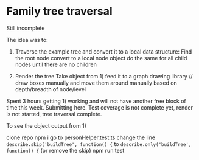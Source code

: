 # Family tree traversal

Still incomplete

The idea was to:

1) Traverse the example tree and convert it to a local data structure:
    Find the root node
    convert to a local node object
    do the same for all child nodes until there are no children

2) Render the tree
    Take object from 1)
    feed it to a graph drawing library // draw boxes manually and move them around manually based on depth/breadth of node/level

Spent 3 hours getting 1) working and will not have another free block of time this week.  Submitting here. Test coverage is not complete yet, render is not started, tree traversal complete.

To see the object output from 1)

clone repo
npm i
go to personHelper.test.ts
change the line `describe.skip('buildTree', function() {` to `describe.only('buildTree', function() {` (or remove the skip)
npm run test
